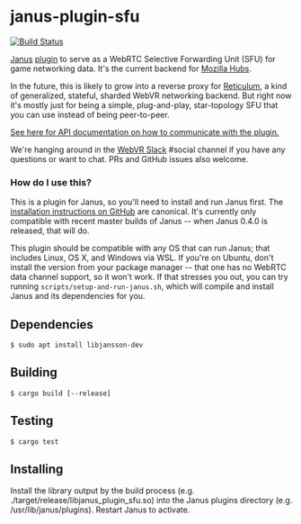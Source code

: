 # janus-plugin-sfu

[![Build Status](https://travis-ci.org/mozilla/janus-plugin-sfu.svg?branch=master)](https://travis-ci.org/mozilla/janus-plugin-sfu)

[Janus](https://janus.conf.meetecho.com/) [plugin](https://janus.conf.meetecho.com/docs/plugin_8h.html) to serve as a WebRTC Selective Forwarding Unit (SFU) for game networking data. It's the current backend for [Mozilla Hubs](https://github.com/mozilla/hubs).

In the future, this is likely to grow into a reverse proxy for [Reticulum](https://github.com/mozilla/reticulum), a kind of generalized, stateful, sharded WebVR networking backend. But right now it's mostly just for being a simple, plug-and-play, star-topology SFU that you can use instead of being peer-to-peer.

[See here for API documentation on how to communicate with the plugin.](docs/api.md)

We're hanging around in the [WebVR Slack](https://webvr-slack.herokuapp.com/) #social channel if you have any questions or want to chat. PRs and GitHub issues also welcome.

### How do I use this?

This is a plugin for Janus, so you'll need to install and run Janus first. The [installation instructions on GitHub](https://github.com/meetecho/janus-gateway#dependencies) are canonical. It's currently only compatible with recent master builds of Janus -- when Janus 0.4.0 is released, that will do.

This plugin should be compatible with any OS that can run Janus; that includes Linux, OS X, and Windows via WSL. If you're on Ubuntu, don't install the version from your package manager -- that one has no WebRTC data channel support, so it won't work. If that stresses you out, you can try running `scripts/setup-and-run-janus.sh`, which will compile and install Janus and its dependencies for you.

## Dependencies

```
$ sudo apt install libjansson-dev
```

## Building

```
$ cargo build [--release]
```

## Testing

```
$ cargo test
```

## Installing

Install the library output by the build process (e.g. ./target/release/libjanus_plugin_sfu.so) into the Janus plugins
directory (e.g. /usr/lib/janus/plugins). Restart Janus to activate.
